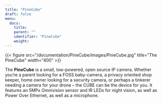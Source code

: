 ```yaml
---
title: "PineCube"
draft: false
menu:
  docs:
    title:
    parent: ""
    identifier: "PineCube"
    weight: 
---
```


{{< figure src="/documentation/PineCube/images/PineCube.jpg" title="The PineCube" width="400" >}}

The **PineCube** is a small, low-powered, open source IP camera. Whether you’re a parent looking for a FOSS baby-camera, a privacy oriented shop keeper, home owner looking for a security camera, or perhaps a tinkerer needing a camera for your drone – the CUBE can be the device for you. It features an 5MPx Omnivision sensor and IR LEDs for night vision, as well as Power Over Ethernet, as well as a microphone.
